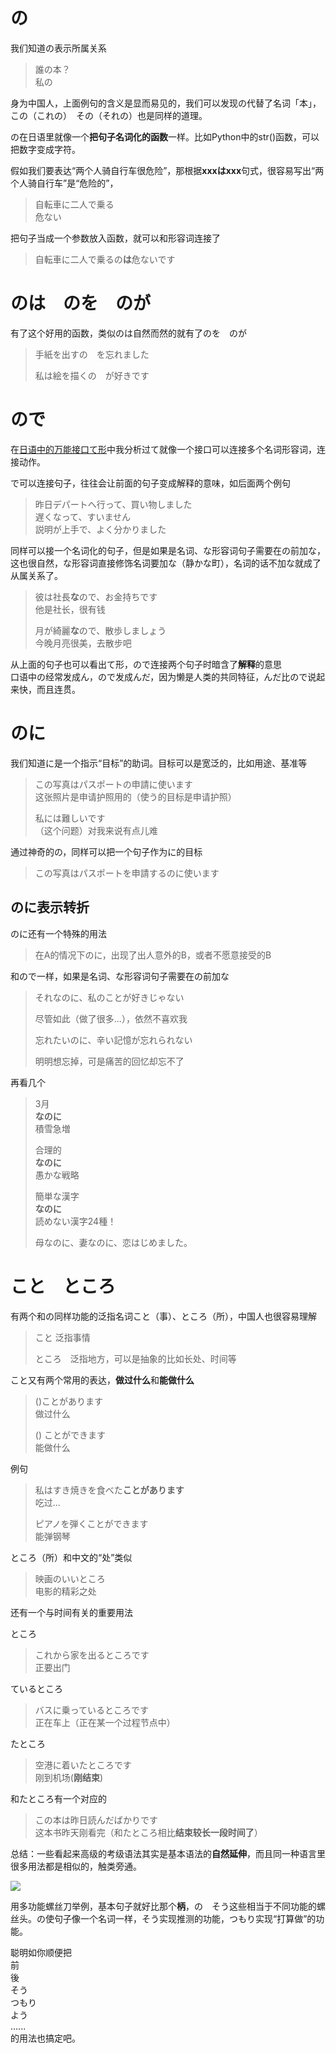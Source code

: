 # の

我们知道の表示所属关系

> 誰の本？  
> 私の

身为中国人，上面例句的含义是显而易见的，我们可以发现の代替了名词「本」，この（これの）　その（それの）也是同样的道理。

の在日语里就像一个**把句子名词化的函数**一样。比如Python中的str\(\)函数，可以把数字变成字符。

假如我们要表达“两个人骑自行车很危险”，那根据**xxxはxxx**句式，很容易写出“两个人骑自行车”是“危险的”，

> 自転車に二人で乗る  
> 危ない

把句子当成一个参数放入函数，就可以和形容词连接了

> 自転車に二人で乗るの**は**危ないです

# のは　のを　のが

有了这个好用的函数，类似のは自然而然的就有了のを　のが

> 手紙を出すの　を忘れました
>
> 私は絵を描くの　が好きです

# ので

在[日语中的万能接口て形](https://zhuanlan.zhihu.com/p/25186878)中我分析过て就像一个接口可以连接多个名词形容词，连接动作。

で可以连接句子，往往会让前面的句子变成解释的意味，如后面两个例句

> 昨日デパートへ行って、買い物しました  
> 遅くなって、すいません  
> 説明が上手で、よく分かりました

同样可以接一个名词化的句子，但是如果是名词、な形容词句子需要在の前加な，这也很自然，な形容词直接修饰名词要加な（静かな町），名词的话不加な就成了从属关系了。

> 彼は社長**な**ので、お金持ちです  
> 他是社长，很有钱
>
> 月が綺麗**な**ので、散歩しましょう  
> 今晚月亮很美，去散步吧

从上面的句子也可以看出て形，ので连接两个句子时暗含了**解释**的意思  
口语中の经常发成ん，ので发成んだ，因为懒是人类的共同特征，んだ比ので说起来快，而且连贯。

# のに

我们知道に是一个指示“目标”的助词。目标可以是宽泛的，比如用途、基准等

> この写真はパスポートの申請に使います  
> 这张照片是申请护照用的（使う的目标是申请护照）
>
> 私には難しいです  
> （这个问题）对我来说有点儿难

通过神奇的の，同样可以把一个句子作为に的目标

> この写真はパスポートを申請するのに使います



## のに表示转折

のに还有一个特殊的用法

> 在A的情况下のに，出现了出人意外的B，或者不愿意接受的B

和ので一样，如果是名词、な形容词句子需要在の前加な

> それなのに、私のことが好きじゃない  
>    
> 尽管如此（做了很多...），依然不喜欢我  
>    
> 忘れたいのに、辛い記憶が忘れられない  
>    
> 明明想忘掉，可是痛苦的回忆却忘不了

再看几个

> 3月  
> **なのに**  
> 積雪急増  
>    
> 合理的  
> **なのに**  
> 愚かな戦略  
>    
> 簡単な漢字  
> **なのに**  
> 読めない漢字24種！  
>    
> 母なのに、妻なのに、恋はじめました。

# こと　ところ

有两个和の同样功能的泛指名词こと（事）、ところ（所），中国人也很容易理解

> こと 泛指事情
>
> ところ　泛指地方，可以是抽象的比如长处、时间等

こと又有两个常用的表达，**做过什么**和**能做什么**

> \(\)ことがあります  
> 做过什么
>
> \(\) ことができます  
> 能做什么

例句

> 私はすき焼きを食べた**ことがあります**  
> 吃过...
>
> ピアノを弾くことができます  
> 能弹钢琴

ところ（所）和中文的“处”类似

> 映画のいいところ  
> 电影的精彩之处

还有一个与时间有关的重要用法

ところ

> これから家を出るところです  
> 正要出门

ているところ

> バスに乗っているところです  
> 正在车上（正在某一个过程节点中）

たところ

> 空港に着いたところです  
> 刚到机场\(**刚结束**\)

和たところ有一个对应的

> この本は昨日読んだばかりです  
> 这本书昨天刚看完（和たところ相比**结束较长一段时间了**）

总结：一些看起来高级的考级语法其实是基本语法的**自然延伸**，而且同一种语言里很多用法都是相似的，触类旁通。

![](https://pic4.zhimg.com/v2-2427dc6b72a9089778f9f8c87a341b1f_b.png)

用多功能螺丝刀举例，基本句子就好比那个**柄**，の　そう这些相当于不同功能的螺丝头。の使句子像一个名词一样，そう实现推测的功能，つもり实现“打算做”的功能。

聪明如你顺便把  
前  
後  
そう　  
つもり  
よう  
......  
的用法也搞定吧。


